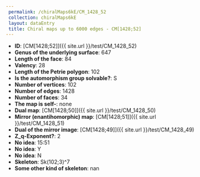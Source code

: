 ```yaml
--- 
 permalink: /chiralMaps6kE/CM_1428_52 
 collection: chiralMaps6kE
 layout: dataEntry
 title: Chiral maps up to 6000 edges - CM[1428;52]
---
```


- **ID**: [CM[1428;52]]({{ site.url }}/test/CM_1428_52)
- **Genus of the underlying surface**: 647
- **Length of the face**: 84
- **Valency**: 28
- **Length of the Petrie polygon**: 102
- **Is the automorphism group solvable?**: S
- **Number of vertices**: 102
- **Number of edges**: 1428
- **Number of faces**: 34
- **The map is self-**: none
- **Dual map**: [CM[1428;50]]({{ site.url }}/test/CM_1428_50)
- **Mirror (enantihomorphic) map**: [CM[1428;51]]({{ site.url }}/test/CM_1428_51)
- **Dual of the mirror image**: [CM[1428;49]]({{ site.url }}/test/CM_1428_49)
- **Z_q-Exponent?**: 2
- **No idea**:  15:51
- **No idea**: Y
- **No idea**: N
- **Skeleton**: Sk(102;3)^7
- **Some other kind of skeleton**: nan
